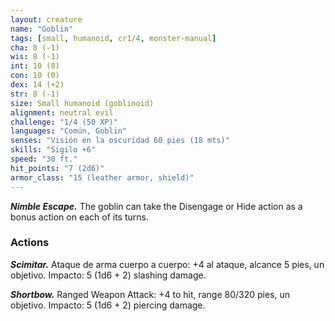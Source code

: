 ```yaml
---
layout: creature
name: "Goblin"
tags: [small, humanoid, cr1/4, monster-manual]
cha: 8 (-1)
wis: 8 (-1)
int: 10 (0)
con: 10 (0)
dex: 14 (+2)
str: 8 (-1)
size: Small humanoid (goblinoid)
alignment: neutral evil
challenge: "1/4 (50 XP)"
languages: "Común, Goblin"
senses: "Visión en la oscuridad 60 pies (18 mts)"
skills: "Sigilo +6"
speed: "30 ft."
hit_points: "7 (2d6)"
armor_class: "15 (leather armor, shield)"
---
```


***Nimble Escape.*** The goblin can take the Disengage or Hide action as a bonus action on each of its turns.

### Actions

***Scimitar.*** Ataque de arma cuerpo a cuerpo: +4 al ataque, alcance 5 pies, un objetivo. Impacto: 5 (1d6 + 2) slashing damage.

***Shortbow.*** Ranged Weapon Attack: +4 to hit, range 80/320 pies, un objetivo. Impacto: 5 (1d6 + 2) piercing damage.